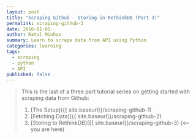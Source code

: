 ```yaml
---
layout: post
title: "Scraping Github - Storing in RethinkDB (Part 3)"
permalink: scraping-github-3
date: 2016-01-01
author: Ratul Minhaz
summary: Learn to scrape data from API using Python
categories: learning
tags:
  - scraping
  - python
  - API
published: false
---
```


> This is the last of a three part tutorial series on getting started with scraping data from Github:
>
> 1. [The Setup]({{ site.baseurl}}/scraping-github-1)
> 2. [Fetching Data]({{ site.baseurl}}/scraping-github-2)
> 3. [Storing to RethinkDB]({{ site.baseurl}}/scraping-github-3) (<-- you are here)
>


